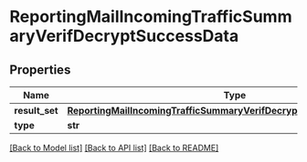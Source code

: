 # ReportingMailIncomingTrafficSummaryVerifDecryptSuccessData

## Properties
Name | Type | Description | Notes
------------ | ------------- | ------------- | -------------
**result_set** | [**ReportingMailIncomingTrafficSummaryVerifDecryptSuccessDataResultSet**](ReportingMailIncomingTrafficSummaryVerifDecryptSuccessDataResultSet.md) |  | [optional] 
**type** | **str** |  | [optional] 

[[Back to Model list]](../README.md#documentation-for-models) [[Back to API list]](../README.md#documentation-for-api-endpoints) [[Back to README]](../README.md)

